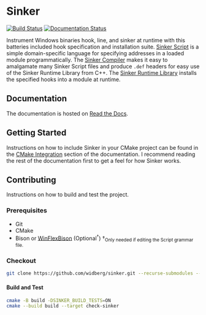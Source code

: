 # Sinker

[![Build Status](https://github.com/widberg/sinker/actions/workflows/tests.yml/badge.svg?branch=master)](https://github.com/widberg/sinker/actions/workflows/tests.yml)
[![Documentation Status](https://readthedocs.org/projects/sinker/badge/?version=latest)](https://sinker.readthedocs.io/en/latest/?badge=latest)

Instrument Windows binaries hook, line, and sinker at runtime with this batteries included hook specification and installation suite. [Sinker Script](https://sinker.readthedocs.io/en/latest/sinkerscript.html) is a simple domain-specific language for specifying addresses in a loaded module programmatically. The [Sinker Compiler](https://sinker.readthedocs.io/en/latest/sinkercompiler.html) makes it easy to amalgamate many Sinker Script files and produce `.def` headers for easy use of the Sinker Runtime Library from C++. The [Sinker Runtime Library](https://sinker.readthedocs.io/en/latest/sinkerruntimelibrary.html) installs the specified hooks into a module at runtime.

## Documentation

The documentation is hosted on [Read the Docs](https://sinker.readthedocs.io/en/latest/).

## Getting Started

Instructions on how to include Sinker in your CMake project can be found in the [CMake Integration](https://sinker.readthedocs.io/en/latest/cmakeintegration.html) section of the documentation. I recommend reading the rest of the documentation first to get a feel for how Sinker works.

## Contributing

Instructions on how to build and test the project.

### Prerequisites

* Git
* CMake
* Bison or [WinFlexBison](https://github.com/lexxmark/winflexbison) (Optional<sup>†</sup>)
†<sub>Only needed if editing the Script grammar file.</sub>

### Checkout

```sh
git clone https://github.com/widberg/sinker.git --recurse-submodules --shallow-submodules
```

#### Build and Test

```sh
cmake -B build -DSINKER_BUILD_TESTS=ON
cmake --build build --target check-sinker
```
